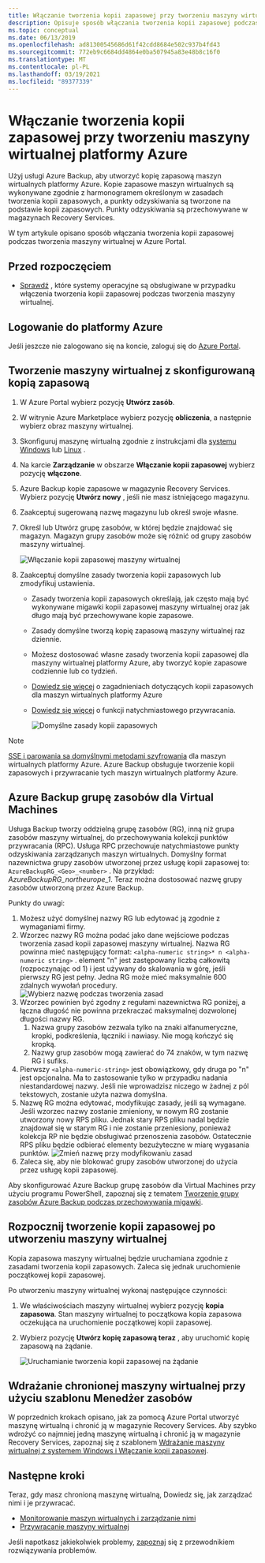 ```yaml
---
title: Włączanie tworzenia kopii zapasowej przy tworzeniu maszyny wirtualnej platformy Azure
description: Opisuje sposób włączania tworzenia kopii zapasowej podczas tworzenia maszyny wirtualnej platformy Azure przy użyciu Azure Backup.
ms.topic: conceptual
ms.date: 06/13/2019
ms.openlocfilehash: ad81300545686d61f42cdd8684e502c937b4fd43
ms.sourcegitcommit: 772eb9c6684dd4864e0ba507945a83e48b8c16f0
ms.translationtype: MT
ms.contentlocale: pl-PL
ms.lasthandoff: 03/19/2021
ms.locfileid: "89377339"
---
```

# <a name="enable-backup-when-you-create-an-azure-vm"></a>Włączanie tworzenia kopii zapasowej przy tworzeniu maszyny wirtualnej platformy Azure

Użyj usługi Azure Backup, aby utworzyć kopię zapasową maszyn wirtualnych platformy Azure. Kopie zapasowe maszyn wirtualnych są wykonywane zgodnie z harmonogramem określonym w zasadach tworzenia kopii zapasowych, a punkty odzyskiwania są tworzone na podstawie kopii zapasowych. Punkty odzyskiwania są przechowywane w magazynach Recovery Services.

W tym artykule opisano sposób włączania tworzenia kopii zapasowej podczas tworzenia maszyny wirtualnej w Azure Portal.  

## <a name="before-you-start"></a>Przed rozpoczęciem

- [Sprawdź](backup-support-matrix-iaas.md#supported-backup-actions) , które systemy operacyjne są obsługiwane w przypadku włączenia tworzenia kopii zapasowej podczas tworzenia maszyny wirtualnej.

## <a name="sign-in-to-azure"></a>Logowanie do platformy Azure

Jeśli jeszcze nie zalogowano się na koncie, zaloguj się do [Azure Portal](https://portal.azure.com).

## <a name="create-a-vm-with-backup-configured"></a>Tworzenie maszyny wirtualnej z skonfigurowaną kopią zapasową

1. W Azure Portal wybierz pozycję **Utwórz zasób**.

2. W witrynie Azure Marketplace wybierz pozycję **obliczenia**, a następnie wybierz obraz maszyny wirtualnej.

3. Skonfiguruj maszynę wirtualną zgodnie z instrukcjami dla [systemu Windows](../virtual-machines/windows/quick-create-portal.md) lub [Linux](../virtual-machines/linux/quick-create-portal.md) .

4. Na karcie **Zarządzanie** w obszarze **Włączanie kopii zapasowej** wybierz pozycję **włączone**.
5. Azure Backup kopie zapasowe w magazynie Recovery Services. Wybierz pozycję **Utwórz nowy** , jeśli nie masz istniejącego magazynu.
6. Zaakceptuj sugerowaną nazwę magazynu lub określ swoje własne.
7. Określ lub Utwórz grupę zasobów, w której będzie znajdować się magazyn. Magazyn grupy zasobów może się różnić od grupy zasobów maszyny wirtualnej.

    ![Włączanie kopii zapasowej maszyny wirtualnej](./media/backup-during-vm-creation/enable-backup.png)

8. Zaakceptuj domyślne zasady tworzenia kopii zapasowych lub zmodyfikuj ustawienia.
    - Zasady tworzenia kopii zapasowych określają, jak często mają być wykonywane migawki kopii zapasowej maszyny wirtualnej oraz jak długo mają być przechowywane kopie zapasowe.
    - Zasady domyślne tworzą kopię zapasową maszyny wirtualnej raz dziennie.
    - Możesz dostosować własne zasady tworzenia kopii zapasowej dla maszyny wirtualnej platformy Azure, aby tworzyć kopie zapasowe codziennie lub co tydzień.
    - [Dowiedz się więcej](backup-azure-vms-introduction.md#backup-and-restore-considerations) o zagadnieniach dotyczących kopii zapasowych dla maszyn wirtualnych platformy Azure
    - [Dowiedz się więcej](backup-instant-restore-capability.md) o funkcji natychmiastowego przywracania.

      ![Domyślne zasady kopii zapasowych](./media/backup-during-vm-creation/daily-policy.png)

>[!NOTE]
>[SSE i parowania są domyślnymi metodami szyfrowania](backup-encryption.md) dla maszyn wirtualnych platformy Azure. Azure Backup obsługuje tworzenie kopii zapasowych i przywracanie tych maszyn wirtualnych platformy Azure.

## <a name="azure-backup-resource-group-for-virtual-machines"></a>Azure Backup grupę zasobów dla Virtual Machines

Usługa Backup tworzy oddzielną grupę zasobów (RG), inną niż grupa zasobów maszyny wirtualnej, do przechowywania kolekcji punktów przywracania (RPC). Usługa RPC przechowuje natychmiastowe punkty odzyskiwania zarządzanych maszyn wirtualnych. Domyślny format nazewnictwa grupy zasobów utworzonej przez usługę kopii zapasowej to: `AzureBackupRG_<Geo>_<number>` . Na przykład: *AzureBackupRG_northeurope_1*. Teraz można dostosować nazwę grupy zasobów utworzoną przez Azure Backup.

Punkty do uwagi:

1. Możesz użyć domyślnej nazwy RG lub edytować ją zgodnie z wymaganiami firmy.
2. Wzorzec nazwy RG można podać jako dane wejściowe podczas tworzenia zasad kopii zapasowej maszyny wirtualnej. Nazwa RG powinna mieć następujący format: `<alpha-numeric string>* n <alpha-numeric string>` . element "n" jest zastępowany liczbą całkowitą (rozpoczynając od 1) i jest używany do skalowania w górę, jeśli pierwszy RG jest pełny. Jedna RG może mieć maksymalnie 600 zdalnych wywołań procedury.
              ![Wybierz nazwę podczas tworzenia zasad](./media/backup-during-vm-creation/create-policy.png)
3. Wzorzec powinien być zgodny z regułami nazewnictwa RG poniżej, a łączna długość nie powinna przekraczać maksymalnej dozwolonej długości nazwy RG.
    1. Nazwa grupy zasobów zezwala tylko na znaki alfanumeryczne, kropki, podkreślenia, łączniki i nawiasy. Nie mogą kończyć się kropką.
    2. Nazwy grup zasobów mogą zawierać do 74 znaków, w tym nazwę RG i sufiks.
4. Pierwszy `<alpha-numeric-string>` jest obowiązkowy, gdy druga po "n" jest opcjonalna. Ma to zastosowanie tylko w przypadku nadania niestandardowej nazwy. Jeśli nie wprowadzisz niczego w żadnej z pól tekstowych, zostanie użyta nazwa domyślna.
5. Nazwę RG można edytować, modyfikując zasady, jeśli są wymagane. Jeśli wzorzec nazwy zostanie zmieniony, w nowym RG zostanie utworzony nowy RPS pliku. Jednak stary RPS pliku nadal będzie znajdował się w starym RG i nie zostanie przeniesiony, ponieważ kolekcja RP nie będzie obsługiwać przenoszenia zasobów. Ostatecznie RPS pliku będzie odbierać elementy bezużyteczne w miarę wygasania punktów.
![Zmień nazwę przy modyfikowaniu zasad](./media/backup-during-vm-creation/modify-policy.png)
6. Zaleca się, aby nie blokować grupy zasobów utworzonej do użycia przez usługę kopii zapasowej.

Aby skonfigurować Azure Backup grupę zasobów dla Virtual Machines przy użyciu programu PowerShell, zapoznaj się z tematem [Tworzenie grupy zasobów Azure Backup podczas przechowywania migawki](backup-azure-vms-automation.md#creating-azure-backup-resource-group-during-snapshot-retention).

## <a name="start-a-backup-after-creating-the-vm"></a>Rozpocznij tworzenie kopii zapasowej po utworzeniu maszyny wirtualnej

Kopia zapasowa maszyny wirtualnej będzie uruchamiana zgodnie z zasadami tworzenia kopii zapasowych. Zaleca się jednak uruchomienie początkowej kopii zapasowej.

Po utworzeniu maszyny wirtualnej wykonaj następujące czynności:

1. We właściwościach maszyny wirtualnej wybierz pozycję **kopia zapasowa**. Stan maszyny wirtualnej to początkowa kopia zapasowa oczekująca na uruchomienie początkowej kopii zapasowej.
2. Wybierz pozycję **Utwórz kopię zapasową teraz** , aby uruchomić kopię zapasową na żądanie.

    ![Uruchamianie tworzenia kopii zapasowej na żądanie](./media/backup-during-vm-creation/run-backup.png)

## <a name="use-a-resource-manager-template-to-deploy-a-protected-vm"></a>Wdrażanie chronionej maszyny wirtualnej przy użyciu szablonu Menedżer zasobów

W poprzednich krokach opisano, jak za pomocą Azure Portal utworzyć maszynę wirtualną i chronić ją w magazynie Recovery Services. Aby szybko wdrożyć co najmniej jedną maszynę wirtualną i chronić ją w magazynie Recovery Services, zapoznaj się z szablonem [Wdrażanie maszyny wirtualnej z systemem Windows i Włączanie kopii zapasowej](https://azure.microsoft.com/resources/templates/101-recovery-services-create-vm-and-configure-backup/).

## <a name="next-steps"></a>Następne kroki

Teraz, gdy masz chronioną maszynę wirtualną, Dowiedz się, jak zarządzać nimi i je przywracać.

- [Monitorowanie maszyn wirtualnych i zarządzanie nimi](backup-azure-manage-vms.md)
- [Przywracanie maszyny wirtualnej](backup-azure-arm-restore-vms.md)

Jeśli napotkasz jakiekolwiek problemy, [zapoznaj](backup-azure-vms-troubleshoot.md) się z przewodnikiem rozwiązywania problemów.
